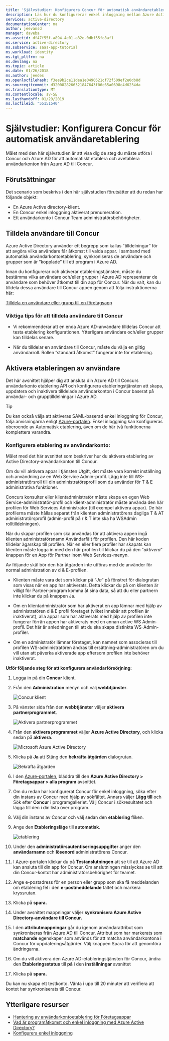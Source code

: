 ```yaml
---
title: 'Självstudier: Konfigurera Concur för automatisk användaretablering med Azure Active Directory | Microsoft Docs'
description: Läs hur du konfigurerar enkel inloggning mellan Azure Active Directory och Concur.
services: active-directory
documentationCenter: na
author: jeevansd
manager: daveba
ms.assetid: df47f55f-a894-4e01-a82e-0dbf55fc8af1
ms.service: active-directory
ms.subservice: saas-app-tutorial
ms.workload: identity
ms.tgt_pltfrm: na
ms.devlang: na
ms.topic: article
ms.date: 01/26/2018
ms.author: jeedes
ms.openlocfilehash: f3ee9b2ce11dea1e0490521cf72f509ef2e0db8d
ms.sourcegitcommit: d3200828266321847643f06c65a0698c4d6234da
ms.translationtype: MT
ms.contentlocale: sv-SE
ms.lasthandoff: 01/29/2019
ms.locfileid: "55151540"
---
```

# <a name="tutorial-configure-concur-for-automatic-user-provisioning"></a>Självstudier: Konfigurera Concur för automatisk användaretablering

Målet med den här självstudien är att visa dig de steg du måste utföra i Concur och Azure AD för att automatiskt etablera och avetablera användarkonton från Azure AD till Concur.

## <a name="prerequisites"></a>Förutsättningar

Det scenario som beskrivs i den här självstudien förutsätter att du redan har följande objekt:

*   En Azure Active directory-klient.
*   En Concur enkel inloggning aktiverat prenumeration.
*   Ett användarkonto i Concur Team administratörsbehörigheter.

## <a name="assigning-users-to-concur"></a>Tilldela användare till Concur

Azure Active Directory använder ett begrepp som kallas ”tilldelningar” för att avgöra vilka användare får åtkomst till valda appar. I samband med automatisk användarkontoetablering, synkroniseras de användare och grupper som är ”kopplade” till ett program i Azure AD.

Innan du konfigurerar och aktiverar etableringstjänsten, måste du bestämma vilka användare och/eller grupper i Azure AD representerar de användare som behöver åtkomst till din app för Concur. När du valt, kan du tilldela dessa användare till Concur appen genom att följa instruktionerna här:

[Tilldela en användare eller grupp till en företagsapp](https://docs.microsoft.com/azure/active-directory/active-directory-coreapps-assign-user-azure-portal)

### <a name="important-tips-for-assigning-users-to-concur"></a>Viktiga tips för att tilldela användare till Concur

*   Vi rekommenderar att en enda Azure AD-användare tilldelas Concur att testa etablering konfigurationen. Ytterligare användare och/eller grupper kan tilldelas senare.

*   När du tilldelar en användare till Concur, måste du välja en giltig användarroll. Rollen ”standard åtkomst” fungerar inte för etablering.

## <a name="enable-user-provisioning"></a>Aktivera etableringen av användare

Det här avsnittet hjälper dig att ansluta din Azure AD till Concurs användarkonto etablering API och konfigurera etableringstjänsten att skapa, uppdatera och inaktivera tilldelade användarkonton i Concur baserat på användar- och grupptilldelningar i Azure AD.

> [!Tip] 
> Du kan också välja att aktiveras SAML-baserad enkel inloggning för Concur, följa anvisningarna enligt [Azure-portalen](https://portal.azure.com). Enkel inloggning kan konfigureras oberoende av Automatisk etablering, även om de här två funktionerna komplettera varandra.

### <a name="to-configure-user-account-provisioning"></a>Konfigurera etablering av användarkonto:

Målet med det här avsnittet som beskriver hur du aktivera etablering av Active Directory-användarkonton till Concur.

Om du vill aktivera appar i tjänsten Utgift, det måste vara korrekt inställning och användning av en Web Service Admin-profil. Lägg inte till WS-administratörsroll till din administratörsprofil som du använder för T & E administrativa funktioner.

Concurs konsulter eller klientadministratör måste skapa en egen Web Service-administratör-profil och klient-administratör måste använda den här profilen för Web Services Administrator (till exempel aktivera appar). De här profilerna måste hållas separat från klienten administratörens dagliga T & AT administratörsprofil (admin-profil på r & T inte ska ha WSAdmin rolltilldelningen).

När du skapar profilen som ska användas för att aktivera appen ingå klienten administratörsnamn Användarfält för profilen. Den här koden tilldelar ägarskap till profilen. När en eller flera profiler har skapats kan klienten måste logga in med den här profilen till klickar du på den ”*aktivera*” knappen för en App för Partner inom Web Services-menyn.

Av följande skäl bör den här åtgärden inte utföras med de använder för normal administration av d & E-profilen.

* Klienten måste vara det som klickar på ”*Ja*” på fönstret för dialogrutan som visas när en app har aktiverats. Detta klickar du på om klienten är villigt för Partner-program komma åt sina data, så att du eller partnern inte klickar du på knappen Ja.

* Om en klientadministratör som har aktiverat en app lämnar med hjälp av administratören d & E profil företaget (vilket innebär att profilen är inaktiverat), alla appar som har aktiverats med hjälp av profilen inte fungerar förrän appen har aktiverats med en annan active WS Admin-profil. Det här är anledningen till att du ska skapa distinkta WS-Admin-profiler.

* Om en administratör lämnar företaget, kan namnet som associeras till profilen WS-administratören ändras till ersättning-administratören om du vill utan att påverka aktiverade app eftersom profilen inte behöver inaktiverat.

**Utför följande steg för att konfigurera användarförsörjning:**

1. Logga in på din **Concur** klient.

2. Från den **Administration** menyn och välj **webbtjänster**.
   
    ![Concur klient](./media/concur-provisioning-tutorial/IC721729.png "Concur klient")

3. På vänster sida från den **webbtjänster** väljer **aktivera partnerprogrammet**.
   
    ![Aktivera partnerprogrammet](./media/concur-provisioning-tutorial/ic721730.png "gör Partner-program")

4. Från den **aktivera programmet** väljer **Azure Active Directory**, och klicka sedan på **aktivera**.
   
    ![Microsoft Azure Active Directory](./media/concur-provisioning-tutorial/ic721731.png "Microsoft Azure Active Directory")

5. Klicka på **Ja** att Stäng den **bekräfta åtgärden** dialogrutan.
   
    ![Bekräfta åtgärden](./media/concur-provisioning-tutorial/ic721732.png "bekräfta åtgärden")

6. I den [Azure-portalen](https://portal.azure.com), bläddra till den **Azure Active Directory > Företagsappar > alla program** avsnittet.

7. Om du redan har konfigurerat Concur för enkel inloggning, söka efter din instans av Concur med hjälp av sökfältet. Annars väljer **Lägg till** och Sök efter **Concur** i programgalleriet. Välj Concur i sökresultatet och lägga till den i din lista över program.

8. Välj din instans av Concur och välj sedan den **etablering** fliken.

9. Ange den **Etableringsläge** till **automatisk**. 
 
    ![etablering](./media/concur-provisioning-tutorial/provisioning.png)

10. Under den **administratörsautentiseringsuppgifter** anger den **användarnamn** och **lösenord** administratörens Concur.

11. I Azure-portalen klickar du på **Testanslutningen** att se till att Azure AD kan ansluta till din app för Concur. Om anslutningen misslyckas se till att din Concur-kontot har administratörsbehörighet för teamet.

12. Ange e-postadress för en person eller grupp som ska få meddelanden om etablering fel i den **e-postmeddelande** fältet och markera kryssrutan.

13. Klicka på **spara.**

14. Under avsnittet mappningar väljer **synkronisera Azure Active Directory-användare till Concur.**

15. I den **attributmappningar** går du igenom användarattribut som synkroniseras från Azure AD till Concur. Attribut som har markerats som **matchande** egenskaper som används för att matcha användarkontona i Concur för uppdateringsåtgärder. Välj knappen Spara för att genomföra ändringarna.

16. Om du vill aktivera den Azure AD-etableringstjänsten för Concur, ändra den **Etableringsstatus** till **på** i den **inställningar** avsnittet

17. Klicka på **spara.**

Du kan nu skapa ett testkonto. Vänta i upp till 20 minuter att verifiera att kontot har synkroniserats till Concur.

## <a name="additional-resources"></a>Ytterligare resurser

* [Hantering av användarkontoetablering för Företagsappar](tutorial-list.md)
* [Vad är programåtkomst och enkel inloggning med Azure Active Directory?](../manage-apps/what-is-single-sign-on.md)
* [Konfigurera enkel inloggning](concur-tutorial.md)

